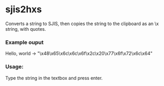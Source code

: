sjis2hxs
========

Converts a string to SJIS, then copies the string to the clipboard as an \x string, with quotes.

### Example ouput
  Hello, world -> "\x48\x65\x6c\x6c\x6f\x2c\x20\x77\x6f\x72\x6c\x64"
  
### Usage:
  Type the string in the textbox and press enter.
  
